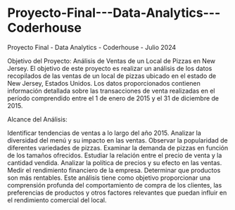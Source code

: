 # Proyecto-Final---Data-Analytics---Coderhouse

Proyecto Final - Data Analytics - Coderhouse - Julio 2024

Objetivo del Proyecto:
Análisis de Ventas de un Local de Pizzas en New Jersey.
El objetivo de este proyecto es realizar un análisis de los datos recopilados de
las ventas de un local de pizzas ubicado en el estado de New Jersey, Estados
Unidos.
Los datos proporcionados contienen información detallada sobre las
transacciones de venta realizadas en el período comprendido entre el 1 de
enero de 2015 y el 31 de diciembre de 2015.

Alcance del Análisis:

Identificar tendencias de ventas a lo largo del año 2015.
Analizar la diversidad del menú y su impacto en las ventas.
Observar la popularidad de diferentes variedades de pizzas.
Examinar la demanda de pizzas en función de los tamaños ofrecidos.
Estudiar la relación entre el precio de venta y la cantidad vendida.
Analizar la política de precios y su efecto en las ventas.
Medir el rendimiento financiero de la empresa.
Determinar que productos son más rentables.
Este análisis tiene como objetivo proporcionar una comprensión profunda del
comportamiento de compra de los clientes, las preferencias de productos y
otros factores relevantes que puedan influir en el rendimiento comercial del
local.
